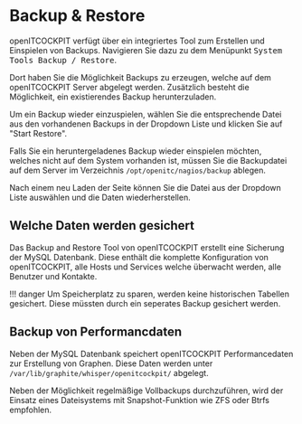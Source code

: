 # Backup & Restore

openITCOCKPIT verfügt über ein integriertes Tool zum Erstellen und Einspielen von Backups. Navigieren Sie dazu zu dem Menüpunkt
<kbd><kbd>System Tools</kbd> <i class="fa fa-arrow-right"></i> <kbd>Backup / Restore</kbd></kbd>.


Dort haben Sie die Möglichkeit Backups zu erzeugen, welche auf dem openITCOCKPIT Server abgelegt werden.
Zusätzlich besteht die Möglichkeit, ein existierendes Backup herunterzuladen.


Um ein Backup wieder einzuspielen, wählen Sie die entsprechende Datei aus den vorhandenen Backups in der Dropdown Liste und klicken Sie auf 
"Start Restore".

Falls Sie ein heruntergeladenes Backup wieder einspielen möchten, welches nicht auf dem System vorhanden ist, müssen Sie
die Backupdatei auf dem Server im Verzeichnis `/opt/openitc/nagios/backup` ablegen.

Nach einem neu Laden der Seite können Sie die Datei aus der Dropdown Liste auswählen und die Daten wiederherstellen.

## Welche Daten werden gesichert

Das Backup and Restore Tool von openITCOCKPIT erstellt eine Sicherung der MySQL Datenbank. Diese enthält die komplette Konfiguration von openITCOCKPIT,
alle Hosts und Services welche überwacht werden, alle Benutzer und Kontakte.

!!! danger
    Um Speicherplatz zu sparen, werden keine historischen Tabellen gesichert. Diese müssten durch ein seperates Backup gesichert werden.


## Backup von Performancdaten

Neben der MySQL Datenbank speichert openITCOCKPIT Performancedaten zur Erstellung von Graphen.
Diese Daten werden unter `/var/lib/graphite/whisper/openitcockpit/` abgelegt.

Neben der Möglichkeit regelmäßige Vollbackups durchzuführen, wird der Einsatz eines Dateisystems mit Snapshot-Funktion wie ZFS oder
Btrfs empfohlen.



